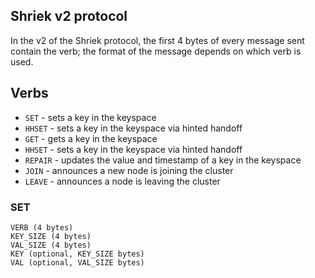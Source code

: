 Shriek v2 protocol
---
In the v2 of the Shriek protocol, the first 4 bytes of every message sent contain the verb;
the format of the message depends on which verb is used.

## Verbs
- `SET` - sets a key in the keyspace
- `HHSET` - sets a key in the keyspace via hinted handoff
- `GET` - gets a key in the keyspace
- `HHSET` - sets a key in the keyspace via hinted handoff
- `REPAIR` - updates the value and timestamp of a key in the keyspace
- `JOIN` - announces a new node is joining the cluster
- `LEAVE` - announces a node is leaving the cluster


### SET
```
VERB (4 bytes)
KEY_SIZE (4 bytes)
VAL_SIZE (4 bytes)
KEY (optional, KEY_SIZE bytes)
VAL (optional, VAL_SIZE bytes)
```
